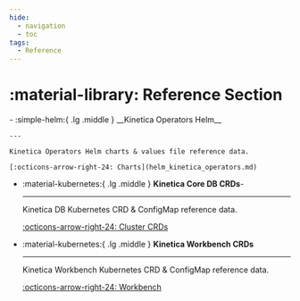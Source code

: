 ```yaml
---
hide:
  - navigation
  - toc
tags:
  - Reference
---
```

# :material-library: Reference Section

<div class="grid cards" markdown>
-   :simple-helm:{ .lg .middle } __Kinetica Operators Helm__

    ---

    Kinetica Operators Helm charts & values file reference data.

    [:octicons-arrow-right-24: Charts](helm_kinetica_operators.md)

-   :material-kubernetes:{ .lg .middle } __Kinetica Core DB CRDs__-

    ---

    Kinetica DB Kubernetes CRD & ConfigMap reference data.

    [:octicons-arrow-right-24: Cluster CRDs](kinetica_cluster_reference.md)

-   :material-kubernetes:{ .lg .middle } __Kinetica Workbench CRDs__

    ---

    Kinetica Workbench Kubernetes CRD & ConfigMap reference data.

    [:octicons-arrow-right-24: Workbench](kinetica_workbench.md)

</div>